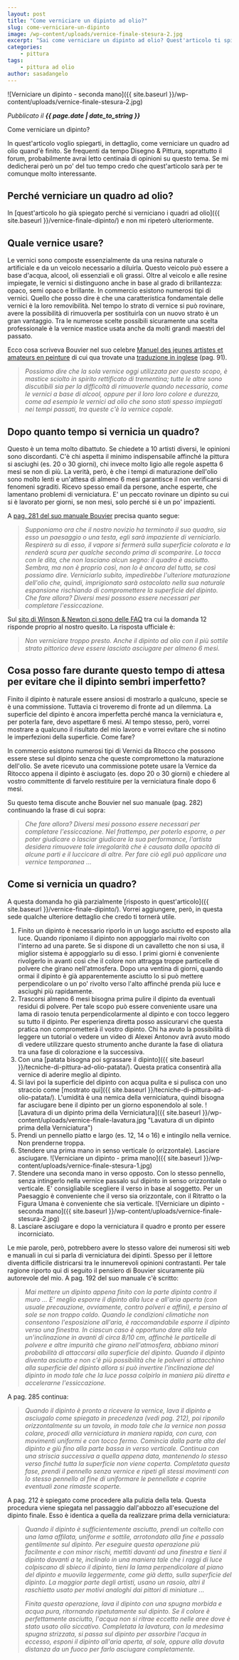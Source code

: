 ```yaml
---
layout: post
title: "Come verniciare un dipinto ad olio?"
slug: come-verniciare-un-dipinto
image: /wp-content/uploads/vernice-finale-stesura-2.jpg
excerpt: "Sai come verniciare un dipinto ad olio? Quest'articolo ti spiegherà, passo dopo passo, come verniciare un quadro ad olio."
categories:
    - pittura
tags:
    - pittura ad olio
author: sasadangelo
---
```


![Verniciare un dipinto - seconda mano]({{ site.baseurl }}/wp-content/uploads/vernice-finale-stesura-2.jpg)

_Pubblicato il **{{ page.date | date_to_string }}**_

Come verniciare un dipinto?

In quest'articolo voglio spiegarti, in dettaglio, come verniciare un quadro ad olio quand'è finito. Se frequenti da tempo Disegno & Pittura, soprattutto il forum, probabilmente avrai letto centinaia di opinioni su questo tema. Se mi dedicherai però un po' del tuo tempo credo che quest'articolo sarà per te comunque molto interessante.

## Perché verniciare un quadro ad olio?

In [quest'articolo ho già spiegato perché si verniciano i quadri ad olio]({{ site.baseurl }}/vernice-finale-dipinto/) e non mi ripeterò ulteriormente.

## Quale vernice usare?

Le vernici sono composte essenzialmente da una resina naturale o artificiale e da un veicolo necessario a diluirla. Questo veicolo può essere a base d'acqua, alcool, oli essenziali e oli grassi. Oltre al veicolo e alle resine impiegate, le vernici si distinguono anche in base al grado di brillantezza: opaco, semi opaco e brillante. In commercio esistono numerosi tipi di vernici. Quello che posso dire è che una caratteristica fondamentale delle vernici è la loro removibilità. Nel tempo lo strato di vernice si può rovinare, avere la possibilità di rimuoverla per sostituirla con un nuovo strato è un gran vantaggio. Tra le numerose scelte possibili sicuramente una scelta professionale è la vernice mastice usata anche da molti grandi maestri del passato.

Ecco cosa scriveva Bouvier nel suo celebre [Manuel des jeunes artistes et amateurs en peinture](https://books.google.it/books/download/Manuel_des_jeunes_artistes_et_amateurs_e.pdf?id=KmMsAAAAYAAJ&hl=it&capid=AFLRE72txhknBtz9v8HDnsxiB82GVy6uF91E43LbFwoyfOXcLns4z3HRAQCK8fzdqp83wMIXldGDKPqlP6thcQ-iaCa6GCQ08g&continue=https://books.google.it/books/download/Manuel_des_jeunes_artistes_et_amateurs_e.pdf%3Fid%3DKmMsAAAAYAAJ%26hl%3Dit%26output%3Dpdf) di cui qua trovate una [traduzione in inglese](https://books.google.it/books?id=K81NAAAAYAAJ&printsec=frontcover&hl=it&redir_esc=y#v=onepage&q&f=false) (pag. 91).

> _Possiamo dire che la sola vernice oggi utilizzata per questo scopo, è mastice sciolto in spirito rettificato di trementina; tutte le altre sono discutibili sia per la difficoltà di rimuoverle quando necessario, come le vernici a base di alcool, oppure per il loro loro colore e durezza, come ad esempio le vernici ad olio che sono stati spesso impiegati nei tempi passati, tra queste c'è la vernice copale._

## Dopo quanto tempo si vernicia un quadro?

Questo è un tema molto dibattuto. Se chiedete a 10 artisti diversi, le opinioni sono discordanti. C'è chi aspetta il minimo indispensabile affinché la pittura si asciughi (es. 20 o 30 giorni), chi invece molto ligio alle regole aspetta 6 mesi se non di più. La verità, però, è che i tempi di maturazione dell'olio sono molto lenti e un'attesa di almeno 6 mesi garantisce il non verificarsi di fenomeni sgraditi. Ricevo spesso email da persone, anche esperte, che lamentano problemi di verniciatura. E' un peccato rovinare un dipinto su cui si è lavorato per giorni, se non mesi, solo perché si è un po' impazienti.

A [pag. 281 del suo manuale Bouvier](https://books.google.it/books?id=K81NAAAAYAAJ&printsec=frontcover&hl=it&redir_esc=y#v=onepage&q&f=false) precisa quanto segue:

> _Supponiamo ora che il nostro novizio ha terminato il suo quadro, sia esso un paesaggio o una testa, egli sarà impaziente di verniciarlo. Respirerà su di esso, il vapore si fermerà sulla superficie colorata e la renderà scura per qualche secondo prima di scomparire. Lo tocca con le dita, che non lasciano alcun segno: il quadro è asciutto. Sembra, ma non è proprio così, non lo è ancora del tutto, se così possiamo dire. Verniciarlo subito, impedirebbe l'ulteriore maturazione dell'olio che, quindi, imprigionato sarà ostacolato nella sua naturale espansione rischiando di compromettere la superficie del dipinto. Che fare allora? Diversi mesi possono essere necessari per completare l'essiccazione._

Sul [sito di Winson & Newton ci sono delle FAQ](https://www.winsornewton.com/row/) tra cui la domanda 12 risponde proprio al nostro quesito. La risposta ufficiale è:

> _Non verniciare troppo presto. Anche il dipinto ad olio con il più sottile strato pittorico deve essere lasciato asciugare per almeno 6 mesi._

## Cosa posso fare durante questo tempo di attesa per evitare che il dipinto sembri imperfetto?

Finito il dipinto è naturale essere ansiosi di mostrarlo a qualcuno, specie se è una commissione. Tuttavia ci troveremo di fronte ad un dilemma. La superficie del dipinto è ancora imperfetta perché manca la verniciatura e, per poterla fare, devo aspettare 6 mesi. Al tempo stesso, però, vorrei mostrare a qualcuno il risultato del mio lavoro e vorrei evitare che si notino le imperfezioni della superficie. Come fare?

In commercio esistono numerosi tipi di Vernici da Ritocco che possono essere stese sul dipinto senza che queste compromettono la maturazione dell'olio. Se avete ricevuto una commissione potete usare la Vernice da Ritocco appena il dipinto è asciugato (es. dopo 20 o 30 giorni) e chiedere al vostro committente di farvelo restituire per la verniciatura finale dopo 6 mesi.

Su questo tema discute anche Bouvier nel suo manuale (pag. 282) continuando la frase di cui sopra:

> _Che fare allora? Diversi mesi possono essere necessari per completare l'essiccazione. Nel frattempo, per poterlo esporre, o per poter giudicare o lasciar giudicare la sua performance, l'artista desidera rimuovere tale irregolarità che è causata dalla opacità di alcune parti e il luccicare di altre. Per fare ciò egli può applicare una vernice temporanea ..._

## Come si vernicia un quadro?

A questa domanda ho già parzialmente [risposto in quest'articolo]({{ site.baseurl }}/vernice-finale-dipinto/). Vorrei aggiungere, però, in questa sede qualche ulteriore dettaglio che credo ti tornerà utile.

1. Finito un dipinto è necessario riporlo in un luogo asciutto ed esposto alla luce. Quando riponiamo il dipinto non appoggiarlo mai rivolto con l'interno ad una parete. Se si dispone di un cavalletto che non si usa, il miglior sistema è appoggiarlo su di esso. I primi giorni è conveniente rivolgerlo in avanti così che il colore non attragga troppe particelle di polvere che girano nell'atmosfera. Dopo una ventina di giorni, quando ormai il dipinto è già apparentemente asciutto lo si può mettere perpendicolare o un po' rivolto verso l'alto affinché prenda più luce e asciughi più rapidamente.
2. Trascorsi almeno 6 mesi bisogna prima pulire il dipinto da eventuali residui di polvere. Per tale scopo può essere conveniente usare una lama di rasoio tenuta perpendicolarmente al dipinto e con tocco leggero su tutto il dipinto. Per esperienza diretta posso assicurarvi che questa pratica non comprometterà il vostro dipinto. Chi ha avuto la possibilità di leggere un tutorial o vedere un video di Alexei Antonov avrà avuto modo di vedere utilizzare questo strumento anche durante la fase di oliatura tra una fase di colorazione e la successiva.
3. Con una [patata bisogna poi sgrassare il dipinto]({{ site.baseurl }}/tecniche-di-pittura-ad-olio-patata/). Questa pratica consentirà alla vernice di aderire meglio al dipinto.
4. Si lavi poi la superficie del dipinto con acqua pulita e si pulisca con uno straccio come [mostrato qui]({{ site.baseurl }}/tecniche-di-pittura-ad-olio-patata/). L'umidità è una nemica della verniciatura, quindi bisogna far asciugare bene il dipinto per un giorno esponendolo al sole. ![Lavatura di un dipinto prima della Verniciatura]({{ site.baseurl }}/wp-content/uploads/vernice-finale-lavatura.jpg "Lavatura di un dipinto prima della Verniciatura")
5. Prendi un pennello piatto e largo (es. 12, 14 o 16) e intingilo nella vernice. Non prenderne troppa.
6. Stendere una prima mano in senso verticale (o orizzontale). Lasciare asciugare. ![Verniciare un dipinto - prima mano]({{ site.baseurl }}/wp-content/uploads/vernice-finale-stesura-1.jpg)
7. Stendere una seconda mano in verso opposto. Con lo stesso pennello, senza intingerlo nella vernice passalo sul dipinto in senso orizzontale o verticale. E' consigliabile scegliere il verso in base al soggetto. Per un Paesaggio è conveniente che il verso sia orizzontale, con il Ritratto o la Figura Umana è conveniente che sia verticale. ![Verniciare un dipinto - seconda mano]({{ site.baseurl }}/wp-content/uploads/vernice-finale-stesura-2.jpg)
8. Lasciare asciugare e dopo la verniciatura il quadro e pronto per essere incorniciato.

Le mie parole, però, potrebbero avere lo stesso valore dei numerosi siti web e manuali in cui si parla di verniciatura dei dipinti. Spesso per il lettore diventa difficile districarsi tra le innumerevoli opinioni contrastanti. Per tale ragione riporto qui di seguito il pensiero di Bouvier sicuramente più autorevole del mio. A pag. 192 del suo manuale c'è scritto:

> _Mai mettere un dipinto appena finito con la parte dipinta contro il muro ... E' meglio esporre il dipinto alla luce e all'aria aperta (con usuale precauzione, ovviamente, contro polveri e affini), e persino al sole se non troppo caldo. Quando le condizioni climatiche non consentono l'esposizione all'aria, è raccomandabile esporre il dipinto verso una finestra. In ciascun caso è opportuno dare alla tela un'inclinazione in avanti di circa 8/10 cm, affinchè le particelle di polvere e altre impurità che girano nell'atmosfera, abbiano minori probabilità di attaccarsi alla superficie del dipinto. Quando il dipinto diventa asciutto e non c'è più possibilità che le polveri si attacchino alla superficie del dipinto allora si può invertire l'inclinazione del dipinto in modo tale che la luce possa colpirlo in maniera più diretta e accelerarne l'essiccazione._

A pag. 285 continua:

> _Quando il dipinto è pronto a ricevere la vernice, lava il dipinto e asciugalo come spiegato in precedenza (vedi pag. 212), poi riponilo orizzontalmente su un tavolo, in modo tale che la vernice non possa colare, procedi alla verniciatura in maniera rapida, con cura, con movimenti uniformi e con tocco fermo. Comincia dalla parte alta del dipinto e giù fino alla parte bassa in verso verticale. Continua con una striscia successiva a quella appena data, mantenendo lo stesso verso finché tutta la superficie non viene coperta. Completata questa fase, prendi il pennello senza vernice e ripeti gli stessi movimenti con lo stesso pennello al fine di uniformare le pennellate e coprire eventuali zone rimaste scoperte._

A pag. 212 è spiegato come procedere alla pulizia della tela. Questa procedura viene spiegata nel passaggio dall'abbozzo all'esecuzione del dipinto finale. Esso è identica a quella da realizzare prima della verniciatura:

> _Quando il dipinto è sufficientemente asciutto, prendi un coltello con una lama affilata, uniforme e sottile, arrotondato alla fine e passalo gentilmente sul dipinto. Per eseguire questa operazione più facilmente e con minor rischi, mettiti davanti ad una finestra e tieni il dipinto davanti a te, inclinalo in una maniera tale che i raggi di luce colpiscano di sbieco il dipinto, tieni la lama perpendicolare al piano del dipinto e muovila leggermente, come già detto, sulla superficie del dipinto. La maggior parte degli artisti, usano un rasoio, altri il raschietto usato per motivi analoghi dai pittori di miniature ..._
> 
> _Finita questa operazione, lava il dipinto con una spugna morbida e acqua pura, ritornando ripetutamente sul dipinto. Se il colore è perfettamente asciutto, l'acqua non si ritrae eccetto nelle aree dove è stato usato olio siccativo. Completata la lavatura, con la medesima spugna strizzata, si passa sul dipinto per assorbire l'acqua in eccesso, esponi il dipinto all'aria aperta, al sole, oppure alla dovuta distanza da un fuoco per farlo asciugare completamente._
